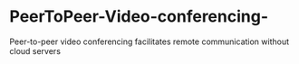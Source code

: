 # PeerToPeer-Video-conferencing-
Peer-to-peer video conferencing facilitates remote communication without cloud servers
